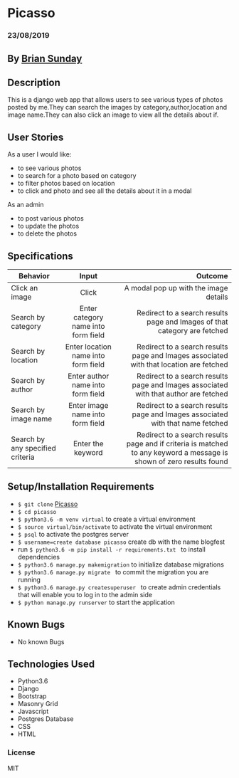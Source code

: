# Picasso

### 23/08/2019

## By **[Brian Sunday](https://github.com/Sundaybrian/Picasso)**

## Description

This is a django web app that allows users to see various types of photos posted by me.They can search the images by category,author,location and image name.They can also click an image to view all the details about if.

## User Stories

As a user I would like:
* to see various photos
* to search for a photo based on category
* to filter photos based on location
* to click and photo and see all the details about it in a modal

As an admin
* to post various photos
* to update the photos
* to delete the photos

## Specifications

| Behavior        | Input           | Outcome  |
| ------------- |:-------------:| -----:|
| Click an image| Click| A modal pop up with the image details |
| Search by category| Enter category name into form field | Redirect to a search results page and Images of that category are fetched|
| Search by location| Enter location name into form field | Redirect to a search results page and Images associated with that location are fetched|
| Search by author| Enter author name into form field | Redirect to a search results page and Images associated with that author are fetched|
| Search by image name| Enter image name into form field | Redirect to a search results page and Images associated with that name fetched|
| Search by any specified criteria | Enter the keyword| Redirect to a search results page and if criteria is matched to any keyword a message is shown of zero results found|


## Setup/Installation Requirements

* `$ git clone` [Picasso](https://github.com/Sundaybrian/Picasso)
* `$ cd picasso`   
* `$ python3.6 -m venv virtual` to create a  virtual environment
* `$ source virtual/bin/activate` to activate the virtual environment
* `$ psql` to activate the postgres server
* `$ username=create database picasso` create db with the name blogfest
* run `$ python3.6 -m pip install -r requirements.txt ` to install dependencies
* `$ python3.6 manage.py makemigration` to initialize database migrations
* `$ python3.6 manage.py migrate ` to commit the migration you are running
* `$ python3.6 manage.py createsuperuser ` to create admin credentials that will enable you to log in to the admin side
* `$ python manage.py runserver` to start the application

## Known Bugs

* No known Bugs

## Technologies Used

* Python3.6
* Django
* Bootstrap
* Masonry Grid
* Javascript
* Postgres Database
* CSS
* HTML

### License

MIT